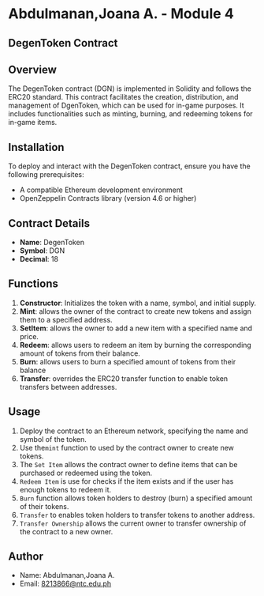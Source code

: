 # Abdulmanan,Joana A. - Module 4 

## DegenToken Contract

## Overview

The DegenToken contract (DGN) is implemented in Solidity and follows the ERC20 standard. This contract facilitates the creation, distribution, and management of DgenToken, which can be used for in-game purposes. It includes functionalities such as minting, burning, and redeeming tokens for in-game items.

## Installation

To deploy and interact with the DegenToken contract, ensure you have the following prerequisites:
- A compatible Ethereum development environment
- OpenZeppelin Contracts library (version 4.6 or higher)

## Contract Details

- **Name**: DegenToken
- **Symbol**: DGN
- **Decimal**: 18

## Functions

1. **Constructor**: Initializes the token with a name, symbol, and initial supply.
2. **Mint**: allows the owner of the contract to create new tokens and assign them to a specified address.
3. **SetItem**: allows the owner to add a new item with a specified name and price.
4. **Redeem**: allows users to redeem an item by burning the corresponding amount of tokens from their balance.
5. **Burn**: allows users to burn a specified amount of tokens from their balance
6. **Transfer**: overrides the ERC20 transfer function to enable token transfers between addresses.

## Usage

1. Deploy the contract to an Ethereum network, specifying the name and symbol of the token.
2. Use the```mint``` function to used by the contract owner to create new tokens.
3. The ```Set Item``` allows the contract owner to define items that can be purchased or redeemed using the token.
4. ```Redeem Item```  is use for checks if the item exists and if the user has enough tokens to redeem it. 
5. ```Burn``` function allows token holders to destroy (burn) a specified amount of their tokens. 
6. ```Transfer``` to enables token holders to transfer tokens to another address.
7. ```Transfer Ownership``` allows the current owner to transfer ownership of the contract to a new owner.
   
## Author

- Name: Abdulmanan,Joana A.
- Email: 8213866@ntc.edu.ph
